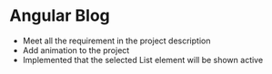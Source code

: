 # Angular Blog
- Meet all the requirement in the project description
- Add animation to the project
- Implemented that the selected List element will be shown active
